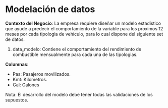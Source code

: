 # Modelación de datos

**Contexto del Negocio**: La empresa requiere diseñar un modelo estadistico que ayude a predecir el comportamiento de la variable para los proximos 12 meses por cada tipologia de vehículo, para lo cual dispone del siguiente set de datos.

1. data_modelo: Contiene el comportamiento del rendimiento de combustible mensualmente para cada una de las tipologias.

**Columnas**: 
 - Pas: Pasajeros movilizados.
 - Kmt: Kilometros.
 - Gal: Galones

Nota: El desarrollo del modelo debe tener todas las validaciones de los supuestos.
